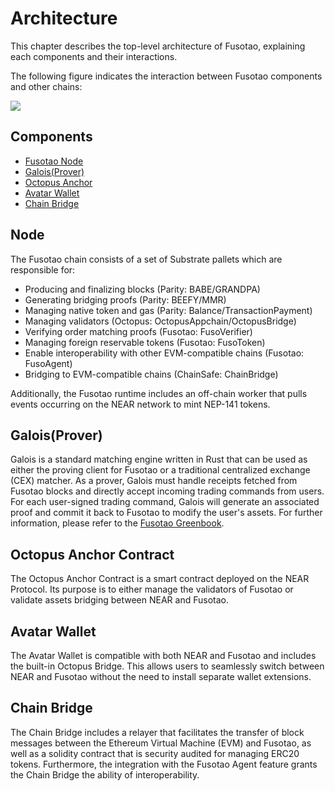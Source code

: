 # Architecture


This chapter describes the top-level architecture of Fusotao, explaining each components and their interactions.

The following figure indicates the interaction between Fusotao components and other chains:

![](/FusotaoOverview.png)

## Components

- [Fusotao Node](https://github.com/uinb/fusotao)
- [Galois(Prover)](https://github.com/uinb/galois)
- [Octopus Anchor](https://github.com/octopus-network/anchor-contract)
- [Avatar Wallet](https://chrome.google.com/webstore/detail/avatar-wallet/ckfhnogibicdkfkijinnacpmmobbhbjk)
- [Chain Bridge](https://github.com/uinb/ChainBridge)

## Node

The Fusotao chain consists of a set of Substrate pallets which are responsible for:

- Producing and finalizing blocks (Parity: BABE/GRANDPA)
- Generating bridging proofs (Parity: BEEFY/MMR)
- Managing native token and gas (Parity: Balance/TransactionPayment)
- Managing validators (Octopus: OctopusAppchain/OctopusBridge)
- Verifying order matching proofs (Fusotao: FusoVerifier)
- Managing foreign reservable tokens (Fusotao: FusoToken)
- Enable interoperability with other EVM-compatible chains (Fusotao: FusoAgent)
- Bridging to EVM-compatible chains (ChainSafe: ChainBridge)

Additionally, the Fusotao runtime includes an off-chain worker that pulls events occurring on the NEAR network to mint NEP-141 tokens.

## Galois(Prover)

Galois is a standard matching engine written in Rust that can be used as either the proving client for Fusotao or a traditional centralized exchange (CEX) matcher. As a prover, Galois must handle receipts fetched from Fusotao blocks and directly accept incoming trading commands from users. For each user-signed trading command, Galois will generate an associated proof and commit it back to Fusotao to modify the user's assets. For further information, please refer to the [Fusotao Greenbook](https://www.fusotao.org/fusotao-greenbook.pdf).


## Octopus Anchor Contract

The Octopus Anchor Contract is a smart contract deployed on the NEAR Protocol. Its purpose is to either manage the validators of Fusotao or validate assets bridging between NEAR and Fusotao.

## Avatar Wallet

The Avatar Wallet is compatible with both NEAR and Fusotao and includes the built-in Octopus Bridge. This allows users to seamlessly switch between NEAR and Fusotao without the need to install separate wallet extensions.

## Chain Bridge

The Chain Bridge includes a relayer that facilitates the transfer of block messages between the Ethereum Virtual Machine (EVM) and Fusotao, as well as a solidity contract that is security audited for managing ERC20 tokens. Furthermore, the integration with the Fusotao Agent feature grants the Chain Bridge the ability of interoperability.
